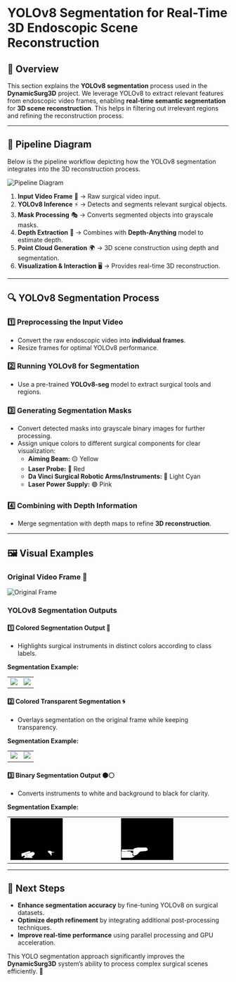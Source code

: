 # YOLOv8 Segmentation for Real-Time 3D Endoscopic Scene Reconstruction

## 🎥 Overview

This section explains the **YOLOv8 segmentation** process used in the **DynamicSurg3D** project. We leverage YOLOv8 to extract relevant features from endoscopic video frames, enabling **real-time semantic segmentation** for **3D scene reconstruction**. This helps in filtering out irrelevant regions and refining the reconstruction process.

---

## 📌 Pipeline Diagram

Below is the pipeline workflow depicting how the YOLOv8 segmentation integrates into the 3D reconstruction process.

![Pipeline Diagram](pipeline_diagram.png)

1. **Input Video Frame** 🎥 → Raw surgical video input.
2. **YOLOv8 Inference** ⚡ → Detects and segments relevant surgical objects.
3. **Mask Processing** 🎭 → Converts segmented objects into grayscale masks.
4. **Depth Extraction** 📏 → Combines with **Depth-Anything** model to estimate depth.
5. **Point Cloud Generation** 🌍 → 3D scene construction using depth and segmentation.
6. **Visualization & Interaction** 🖥️ → Provides real-time 3D reconstruction.

---

## 🔍 YOLOv8 Segmentation Process

### 1️⃣ **Preprocessing the Input Video**
- Convert the raw endoscopic video into **individual frames**.
- Resize frames for optimal YOLOv8 performance.

### 2️⃣ **Running YOLOv8 for Segmentation**
- Use a pre-trained **YOLOv8-seg** model to extract surgical tools and regions.

### 3️⃣ **Generating Segmentation Masks**
- Convert detected masks into grayscale binary images for further processing.
- Assign unique colors to different surgical components for clear visualization:
  - **Aiming Beam:** 🟡 Yellow
  - **Laser Probe:** 🔴 Red
  - **Da Vinci Surgical Robotic Arms/Instruments:** 🔵 Light Cyan
  - **Laser Power Supply:** 🟣 Pink

### 4️⃣ **Combining with Depth Information**
- Merge segmentation with depth maps to refine **3D reconstruction**.

---
## 🖼️ Visual Examples

### Original Video Frame 🎥
![Original Frame](original_video.gif)

### YOLOv8 Segmentation Outputs

#### 1️⃣ **Colored Segmentation Output** 🎨
- Highlights surgical instruments in distinct colors according to class labels.

**Segmentation Example:**
<table>
  <tr>
    <td><img src="colouredmask1.gif" width="50%" /></td>
    <td><img src="colouredmask2.gif" width="50%" /></td>
  </tr>
</table>

#### 2️⃣ **Colored Transparent Segmentation** 🌀
- Overlays segmentation on the original frame while keeping transparency.

**Segmentation Example:**
<table>
  <tr>
    <td><img src="transparentmask1.gif" width="50%" /></td>
    <td><img src="transparentmask2.gif" width="50%" /></td>
  </tr>
</table>

#### 3️⃣ **Binary Segmentation Output** ⚫⚪
- Converts instruments to white and background to black for clarity.

**Segmentation Example:**
<table>
  <tr>
    <td><img src="binarymask2.gif" width="50%" /></td>
    <td><img src="binarymask1.gif" width="50%" /></td>
  </tr>
</table>

---

## 🚀 Next Steps
- **Enhance segmentation accuracy** by fine-tuning YOLOv8 on surgical datasets.
- **Optimize depth refinement** by integrating additional post-processing techniques.
- **Improve real-time performance** using parallel processing and GPU acceleration.

This YOLO segmentation approach significantly improves the **DynamicSurg3D** system’s ability to process complex surgical scenes efficiently. 🎯

